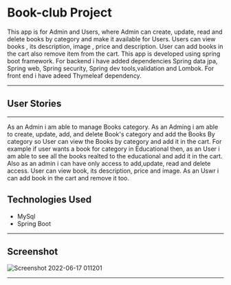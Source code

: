 # Book-club Project

This app is for Admin and Users, where Admin can create, update, read and delete books by category and make it available for Users. Users can view books , its description, image , price and description. User can add books in the cart also remove item from the cart. This app is developed using spring boot framework. For backend i have added dependencies Spring data jpa, Spring web, Spring security, Spring dev tools,validation and Lombok. For front end i have adeed Thymeleaf dependency.
_____________________________________________________________________________________________________________________________________________

## User Stories
_____________________________________________________________________________________________________________________________________________
As an Admin i am able to manage Books category. As an Adming i am able to create, update, add, and delete Book's category and add the Books By category so User can view
the Books by category and add it in the cart. For example if user wants a book for category in Educational then, as an User i am able to see all the books realted to the
educational and add it in the cart. Also as an admin i can have only access to add,update, read and delete access. User can view book, its description, price and image. As an Uswr i can add book in the cart and remove it too.

## Technologies Used
* MySql
* Spring Boot


_________________________________________________________________________________________________________________________________________________________________________
## Screenshot

![Screenshot 2022-06-17 011201](https://user-images.githubusercontent.com/65205190/174237753-7b028598-faa9-418f-abd6-92e1c10861a4.png)
_________________________________________________________________________________________________________________________________________________________________________
